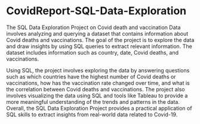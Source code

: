 # CovidReport-SQL-Data-Exploration


The SQL Data Exploration Project on Covid death and vaccination Data involves analyzing and querying a dataset that contains information about Covid deaths and vaccinations. The goal of the project is to explore the data and draw insights by using SQL queries to extract relevant information. The dataset includes information such as country, date, Covid deaths, and vaccinations.

Using SQL, the project involves exploring the data by answering questions such as which countries have the highest number of Covid deaths or vaccinations, how has the vaccination rate changed over time, and what is the correlation between Covid deaths and vaccinations. The project also involves visualizing the data using SQL and tools like Tableau to provide a more meaningful understanding of the trends and patterns in the data. Overall, the SQL Data Exploration Project provides a practical application of SQL skills to extract insights from real-world data related to Covid-19.
